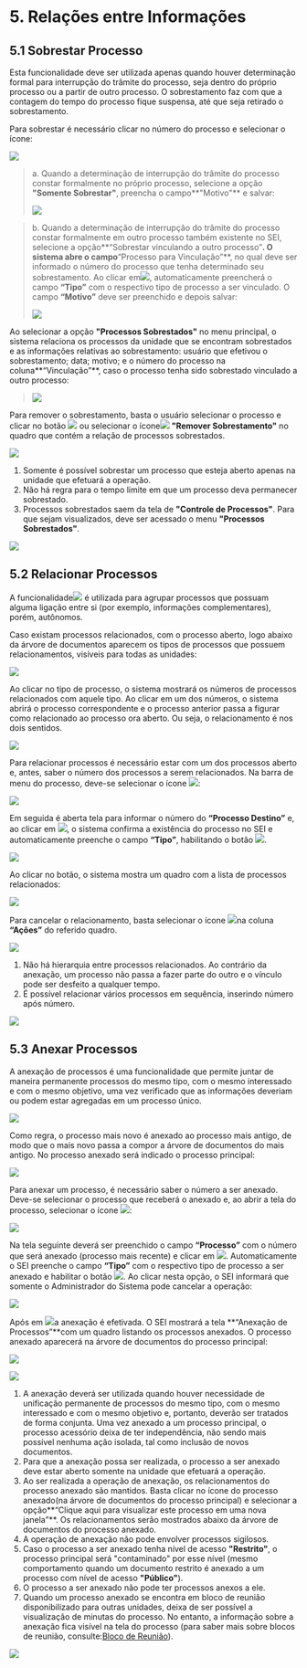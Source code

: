 # **5. Relações entre Informações**

## **5.1 Sobrestar Processo**

Esta funcionalidade deve ser utilizada apenas quando houver determinação formal para interrupção do trâmite do processo, seja dentro do próprio processo ou a partir de outro processo. O sobrestamento faz com que a contagem do tempo do processo fique suspensa, até que seja retirado o sobrestamento.

Para sobrestar é necessário clicar no número do processo e selecionar o ícone: 

![](/assets/image0180.png)

> a. Quando a determinação de interrupção do trâmite do processo constar formalmente no próprio processo, selecione a opção **"Somente Sobrestar"**, preencha o campo**"Motivo"** e salvar:
> 
> ![](/assets/image0181.png)

> b. Quando a determinação de interrupção do trâmite do processo constar formalmente em outro processo também existente no SEI, selecione a opção**“Sobrestar vinculando a outro processo”**. O sistema abre o campo**“Processo para Vinculação”**, no qual deve ser informado o número do processo que tenha determinado seu sobrestamento. Ao clicar em![](/assets/image0182.png), automaticamente preencherá o campo **“Tipo”** com o respectivo tipo de processo a ser vinculado. O campo **“Motivo”** deve ser preenchido e depois salvar:
> 
> ![](/assets/image0183.png)

Ao selecionar a opção **"Processos Sobrestados"** no menu principal, o sistema relaciona os processos da unidade que se encontram sobrestados e as informações relativas ao sobrestamento: usuário que efetivou o sobrestamento; data; motivo; e o número do processo na coluna**“Vinculação”**, caso o processo tenha sido sobrestado vinculado a outro processo:

> ![](/assets/image0184.png)

Para remover o sobrestamento, basta o usuário selecionar o processo e clicar no botão ![](/assets/image0185.png) ou selecionar o ícone![](/assets/image0186.gif) **"Remover Sobrestamento"** no quadro que contém a relação de processos sobrestados.

![](/assets/barra_dicas_correta.png)

1. Somente é possível sobrestar um processo que esteja aberto apenas na unidade que efetuará a operação.
2. Não há regra para o tempo limite em que um processo deva permanecer sobrestado.
3. Processos sobrestados saem da tela de **"Controle de Processos"**. Para que sejam visualizados, deve ser acessado o menu **"Processos Sobrestados"**.

![](/assets/barra_fechamento.png)

## **5.2 Relacionar Processos**

A funcionalidade![](/assets/image0187.png) é utilizada para agrupar processos que possuam alguma ligação entre si \(por exemplo, informações complementares\), porém, autônomos.

Caso existam processos relacionados, com o processo aberto, logo abaixo da árvore de documentos aparecem os tipos de processos que possuem relacionamentos, visíveis para todas as unidades:

![](/assets/image0188.png)

Ao clicar no tipo de processo, o sistema mostrará os números de processos relacionados com aquele tipo. Ao clicar em um dos números, o sistema abrirá o processo correspondente e o processo anterior passa a figurar como relacionado ao processo ora aberto. Ou seja, o relacionamento é nos dois sentidos.

![](/assets/image0189.png)

Para relacionar processos é necessário estar com um dos processos aberto e, antes, saber o número dos processos a serem relacionados. Na barra de menu do processo, deve-se selecionar o ícone ![](/assets/image0187.png):

![](/assets/image0190.png)

Em seguida é aberta tela para informar o número do **“Processo Destino”** e, ao clicar em ![](/assets/image0182.png), o sistema confirma a existência do processo no SEI e automaticamente preenche o campo **“Tipo”**, habilitando o botão ![](/assets/image0192.png).

![](/assets/image0193.png)

Ao clicar no botão, o sistema mostra um quadro com a lista de processos relacionados:

![](/assets/image0194.png)

Para cancelar o relacionamento, basta selecionar o ícone ![](/assets/image0195.png)na coluna **“Ações”** do referido quadro.

![](/assets/barra_dicas_correta.png)

1. Não há hierarquia entre processos relacionados. Ao contrário da anexação, um processo não passa a fazer parte do outro e o vínculo pode ser desfeito a qualquer tempo.
2. É possível relacionar vários processos em sequência, inserindo número após número.

![](/assets/barra_fechamento.png)

## **5.3 Anexar Processos**

A anexação de processos é uma funcionalidade que permite juntar de maneira permanente processos do mesmo tipo, com o mesmo interessado e com o mesmo objetivo, uma vez verificado que as informações deveriam ou podem estar agregadas em um processo único.

![](/assets/image0196.png)

Como regra, o processo mais novo é anexado ao processo mais antigo, de modo que o mais novo passa a compor a árvore de documentos do mais antigo. No processo anexado será indicado o processo principal:

![](/assets/image0197.png)

Para anexar um processo, é necessário saber o número a ser anexado. Deve-se selecionar o processo que receberá o anexado e, ao abrir a tela do processo, selecionar o ícone ![](/assets/image0200.png):

![](/assets/image0199.png)

Na tela seguinte deverá ser preenchido o campo **“Processo”** com o número que será anexado \(processo mais recente\) e clicar em ![](/assets/image0191.png). Automaticamente o SEI preenche o campo **“Tipo”** com o respectivo tipo de processo a ser anexado e habilitar o botão ![](/assets/image0200.png). Ao clicar nesta opção, o SEI informará que somente o Administrador do Sistema pode cancelar a operação:

![](/assets/image0201.png)

Após em ![](/assets/image0202.png)a anexação é efetivada. O SEI mostrará a tela **“Anexação de Processos”**com um quadro listando os processos anexados. O processo anexado aparecerá na árvore de documentos do processo principal:

![](/assets/image0203.png)

![](/assets/barra_dicas_correta.png)

1. A anexação deverá ser utilizada quando houver necessidade de unificação permanente de processos do mesmo tipo, com o mesmo interessado e com o mesmo objetivo e, portanto, deverão ser tratados de forma conjunta. Uma vez anexado a um processo principal, o processo acessório deixa de ter independência, não sendo mais possível nenhuma ação isolada, tal como inclusão de novos documentos.
2. Para que a anexação possa ser realizada, o processo a ser anexado deve estar aberto somente na unidade que efetuará a operação.
3. Ao ser realizada a operação de anexação, os relacionamentos do processo anexado são mantidos. Basta clicar no ícone do processo anexado\(na árvore de documentos do processo principal\) e selecionar a opção**“Clique aqui para visualizar este processo em uma nova janela”**. Os relacionamentos serão mostrados abaixo da árvore de documentos do processo anexado.
4. A operação de anexação não pode envolver processos sigilosos.
5. Caso o processo a ser anexado tenha nível de acesso **"Restrito"**, o processo principal será "contaminado" por esse nível \(mesmo comportamento quando um documento restrito é anexado a um processo com nível de acesso **"Público"**\).
6. O processo a ser anexado não pode ter processos anexos a ele.
7. Quando um processo anexado se encontra em bloco de reunião disponibilizado para outras unidades, deixa de ser possível a visualização de minutas do processo. No entanto, a informação sobre a anexação fica visível na tela do processo \(para saber mais sobre blocos de reunião, consulte:[Bloco de Reunião](https://softwarepublico.gov.br/social/sei/manuais/manual-do-usuario/8.-assinaturas/#02)\).

![](/assets/barra_fechamento.png)
